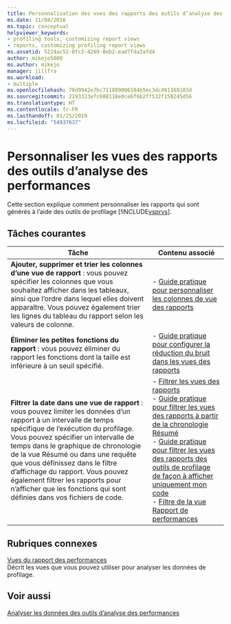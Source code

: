 ```yaml
---
title: Personnalisation des vues des rapports des outils d’analyse des performances | Microsoft Docs
ms.date: 11/04/2016
ms.topic: conceptual
helpviewer_keywords:
- profiling tools, customizing report views
- reports, customizing profiling report views
ms.assetid: 5224ac52-0fc2-4269-8eb2-ead7fda3afd4
author: mikejo5000
ms.author: mikejo
manager: jillfra
ms.workload:
- multiple
ms.openlocfilehash: 70d9942e7bc711889006184b5ec3dc491168183d
ms.sourcegitcommit: 2193323efc608118e0ce6f6b2ff532f158245d56
ms.translationtype: HT
ms.contentlocale: fr-FR
ms.lasthandoff: 01/25/2019
ms.locfileid: "54937637"
---
```

# <a name="customize-performance-tools-report-views"></a>Personnaliser les vues des rapports des outils d’analyse des performances
Cette section explique comment personnaliser les rapports qui sont générés à l’aide des outils de profilage [!INCLUDE[vsprvs](../code-quality/includes/vsprvs_md.md)].  
  
## <a name="common-tasks"></a>Tâches courantes
  
|Tâche|Contenu associé|  
|----------|---------------------|  
|**Ajouter, supprimer et trier les colonnes d’une vue de rapport** : vous pouvez spécifier les colonnes que vous souhaitez afficher dans les tableaux, ainsi que l’ordre dans lequel elles doivent apparaître. Vous pouvez également trier les lignes du tableau du rapport selon les valeurs de colonne.|-   [Guide pratique pour personnaliser les colonnes de vue des rapports](../profiling/how-to-customize-report-view-columns.md)|  
|**Éliminer les petites fonctions du rapport** : vous pouvez éliminer du rapport les fonctions dont la taille est inférieure à un seuil spécifié.|-   [Guide pratique pour configurer la réduction du bruit dans les vues des rapports](../profiling/how-to-configure-noise-reduction-in-report-views.md)|  
|**Filtrer la date dans une vue de rapport** : vous pouvez limiter les données d’un rapport à un intervalle de temps spécifique de l’exécution du profilage. Vous pouvez spécifier un intervalle de temps dans le graphique de chronologie de la vue Résumé ou dans une requête que vous définissez dans le filtre d’affichage du rapport. Vous pouvez également filtrer les rapports pour n’afficher que les fonctions qui sont définies dans vos fichiers de code.|-   [Filtrer les vues des rapports](../profiling/filtering-report-views.md)<br />-   [Guide pratique pour filtrer les vues des rapports à partir de la chronologie Résumé](../profiling/how-to-filter-report-views-from-the-summary-timeline.md)<br />-   [Guide pratique pour filtrer les vues des rapports des outils de profilage de façon à afficher uniquement mon code](../profiling/how-to-filter-profiling-tools-report-views-to-display-just-my-code.md)<br />-   [Filtre de la vue Rapport de performances](../profiling/performance-report-view-filter.md)|  
  
## <a name="related-sections"></a>Rubriques connexes  
 [Vues du rapport des performances](../profiling/performance-report-views.md)  
 Décrit les vues que vous pouvez utiliser pour analyser les données de profilage.  
  
## <a name="see-also"></a>Voir aussi  
 [Analyser les données des outils d’analyse des performances](../profiling/analyzing-performance-tools-data.md)